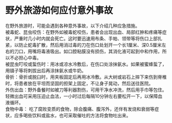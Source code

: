 # 野外旅游如何应付意外事故  

在野外旅游时，可能会遇到各种意外事故，以下介绍几种应急措施。  
被毒蛇、昆虫咬伤：在野外如被毒蛇咬伤，患者会出现出血、局部红肿和疼痛等症状，严重时几小时内就会死亡。这时要迅速用布条、手帕、领带等将伤口上部扎紧，以防止蛇毒扩散，然后用消过毒的刀在伤口处划开一个长1厘米、深0.5厘米左右的刀口，用嘴将毒液吸出。如口腔粘膜没有损伤，其消化液可起到中和作用，所以不必担心中毒。  
被昆虫叮咬或蜇伤时：用冰或凉水冷敷后，在伤口处涂抹氨水。如果被蜜蜂蜇了，用镊子等将刺拔出后再涂抹氨水或牛奶。  
骨折：骨折或脱臼时，用夹板固定后再用冰冷敷。从大树或岩石上摔下来伤到脊椎时，将患者放在平坦而坚固的担架上固定，不让身子晃动，然后送往医院。  
外伤出血：野外备餐时如被刀等利器割伤，可用干净水冲洗，然后用手巾等包住。轻微出血可采用压迫止血法，一小时过后每隔10分钟左右要松开一下，以保障血液循环。  
食物中毒： 吃了腐败变质的食物，除会腹痛、腹泻外，还伴有发烧和衰弱等症状，应多喝些饮料或盐水，也可采取催吐的方法将食物吐出来。  